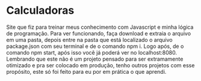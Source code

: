 # Calculadoras
Site que fiz para treinar meus conhecimento com Javascript e minha lógica de programação.
Para ver funcionando, faça download e extraia o arquivo em uma pasta, depois entre na pasta que está localizado o arquivo package.json com seu terminal e de o comando npm i. Logo após, de o comando npm start, após isso você já poderá ver no localhost:8080.
Lembrando que este não é um projeto pensado para ser extramamente otimizado e pra ser colocado em produção, tenho outros projetos com esse propósito, este só foi feito para eu por em prática o que aprendi.
